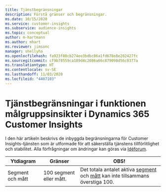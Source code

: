 ```yaml
---
title: Tjänstbegränsningar
description: Förstå gränser och begränsningar.
ms.date: 10/15/2020
ms.service: customer-insights
ms.subservice: audience-insights
ms.topic: conceptual
author: m-hartmann
ms.author: mhart
ms.reviewer: jimsonc
manager: shellyha
ms.openlocfilehash: fa923f88cb274ee3bdbc86a1fd678e8e282427fc
ms.sourcegitcommit: cf9b78559ca189d4c2086a66c879098d56c0377a
ms.translationtype: HT
ms.contentlocale: sv-SE
ms.lasthandoff: 11/03/2020
ms.locfileid: "4407103"
---
```

# <a name="service-limits-in-dynamics-365-customer-insights-audience-insights-capability"></a>Tjänstbegränsningar i funktionen målgruppsinsikter i Dynamics 365 Customer Insights

I den här artikeln beskrivs de inbyggda begränsningarna för Customer Insights-tjänsten som är utformade för att säkerställa tjänstens tillförlitlighet och stabilitet. Alla förfrågningar om ändringar kan göras via [Idéforum](https://go.microsoft.com/fwlink/?linkid=2074172). 
 
| Ytdiagram  | Gränser  | OBS! |
|-------------|---------------------------------------------------------------------|---------------------------------------------------------------------|
| Segment och mått | 100 segment eller mått. | Det totala antalet aktiva [segment](segments.md) och [mått](measures.md) kan inte tillsammans överstiga 100.  |
